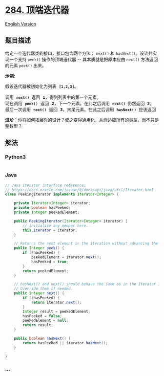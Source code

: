 # [284. 顶端迭代器](https://leetcode-cn.com/problems/peeking-iterator)

[English Version](/solution/0200-0299/0284.Peeking%20Iterator/README_EN.md)

## 题目描述

<!-- 这里写题目描述 -->
<p>给定一个迭代器类的接口，接口包含两个方法：&nbsp;<code>next()</code>&nbsp;和&nbsp;<code>hasNext()</code>。设计并实现一个支持&nbsp;<code>peek()</code>&nbsp;操作的顶端迭代器 -- 其本质就是把原本应由&nbsp;<code>next()</code>&nbsp;方法返回的元素&nbsp;<code>peek()</code>&nbsp;出来。</p>

<p><strong>示例:</strong></p>

<pre>假设迭代器被初始化为列表&nbsp;<strong><code>[1,2,3]</code></strong>。

调用&nbsp;<strong><code>next() </code></strong>返回 <strong>1</strong>，得到列表中的第一个元素。
现在调用&nbsp;<strong><code>peek()</code></strong>&nbsp;返回 <strong>2</strong>，下一个元素。在此之后调用&nbsp;<strong><code>next() </code></strong>仍然返回 <strong>2</strong>。
最后一次调用&nbsp;<strong><code>next()</code></strong>&nbsp;返回 <strong>3</strong>，末尾元素。在此之后调用&nbsp;<strong><code>hasNext()</code></strong>&nbsp;应该返回 <strong>false</strong>。
</pre>

<p><strong>进阶：</strong>你将如何拓展你的设计？使之变得通用化，从而适应所有的类型，而不只是整数型？</p>

## 解法

<!-- 这里可写通用的实现逻辑 -->

<!-- tabs:start -->

### **Python3**

<!-- 这里可写当前语言的特殊实现逻辑 -->

```python

```

### **Java**

<!-- 这里可写当前语言的特殊实现逻辑 -->

```java
// Java Iterator interface reference:
// https://docs.oracle.com/javase/8/docs/api/java/util/Iterator.html
class PeekingIterator implements Iterator<Integer> {

	private Iterator<Integer> iterator;
	private boolean hasPeeked;
	private Integer peekedElement;

	public PeekingIterator(Iterator<Integer> iterator) {
		// initialize any member here.
		this.iterator = iterator;
	}

	// Returns the next element in the iteration without advancing the iterator.
	public Integer peek() {
		if (!hasPeeked) {
			peekedElement = iterator.next();
			hasPeeked = true;
		}
		return peekedElement;
	}

	// hasNext() and next() should behave the same as in the Iterator interface.
	// Override them if needed.
	public Integer next() {
		if (!hasPeeked) {
			return iterator.next();
		}
		Integer result = peekedElement;
		hasPeeked = false;
		peekedElement = null;
		return result;
	}

	public boolean hasNext() {
		return hasPeeked || iterator.hasNext();
	}

}
```

### **...**

```

```

<!-- tabs:end -->
